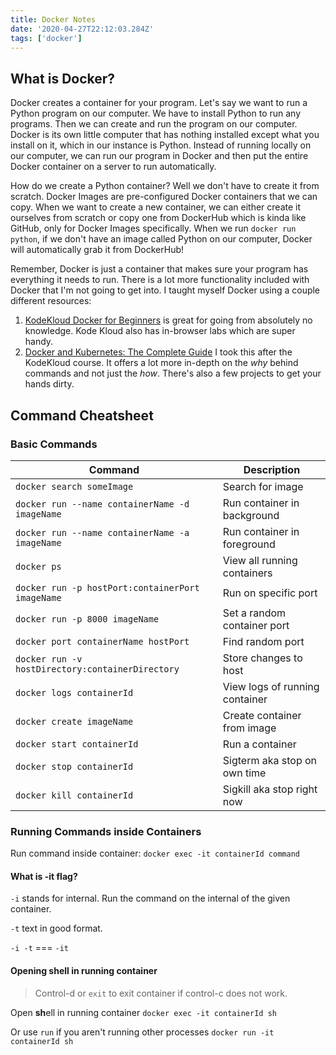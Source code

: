 ```yaml
---
title: Docker Notes
date: '2020-04-27T22:12:03.284Z'
tags: ['docker']
---
```


## What is Docker?

Docker creates a container for your program. Let's say we want to run a Python program on our computer. We have to install Python to run any programs. Then we can create and run the program on our computer. Docker is its own little computer that has nothing installed except what you install on it, which in our instance is Python. Instead of running locally on our computer, we can run our program in Docker and then put the entire Docker container on a server to run automatically.

How do we create a Python container? Well we don't have to create it from scratch. Docker Images are pre-configured Docker containers that we can copy. When we want to create a new container, we can either create it ourselves from scratch or copy one from DockerHub which is kinda like GitHub, only for Docker Images specifically. When we run `docker run python`, if we don't have an image called Python on our computer, Docker will automatically grab it from DockerHub!

Remember, Docker is just a container that makes sure your program has everything it needs to run. There is a lot more functionality included with Docker that I'm not going to get into. I taught myself Docker using a couple different resources:

1. [KodeKloud Docker for Beginners](https://kodekloud.com/p/docker-for-the-absolute-beginner-hands-on) is great for going from absolutely no knowledge. Kode Kloud also has in-browser labs which are super handy.
2. [Docker and Kubernetes: The Complete Guide](https://www.udemy.com/course/docker-and-kubernetes-the-complete-guide/) I took this after the KodeKloud course. It offers a lot more in-depth on the _why_ behind commands and not just the _how_. There's also a few projects to get your hands dirty.

## Command Cheatsheet

### Basic Commands

| Command                                          | Description                    |
| ------------------------------------------------ | ------------------------------ |
| `docker search someImage`                        | Search for image               |
| `docker run --name containerName -d imageName`   | Run container in background    |
| `docker run --name containerName -a imageName`   | Run container in foreground    |
| `docker ps`                                      | View all running containers    |
| `docker run -p hostPort:containerPort imageName` | Run on specific port           |
| `docker run -p 8000 imageName`                   | Set a random container port    |
| `docker port containerName hostPort`             | Find random port               |
| `docker run -v hostDirectory:containerDirectory` | Store changes to host          |
| `docker logs containerId`                        | View logs of running container |
| `docker create imageName`                        | Create container from image    |
| `docker start containerId`                       | Run a container                |
| `docker stop containerId`                        | Sigterm aka stop on own time   |
| `docker kill containerId`                        | Sigkill aka stop right now     |

### Running Commands inside Containers

Run command inside container:
`docker exec -it containerId command`

#### What is -it flag?

`-i` stands for internal. Run the command on the internal of the given container.

`-t` text in good format.

`-i -t` === `-it`

#### Opening shell in running container

> Control-d or `exit` to exit container if control-c does not work.

Open **sh**ell in running container
`docker exec -it containerId sh`

Or use `run` if you aren't running other processes
`docker run -it containerId sh`
